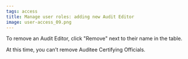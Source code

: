 ```yaml
---
tags: access
title: Manage user roles: adding new Audit Editor
image: user-access_09.png
---
```


To remove an Audit Editor, click "Remove" next to their name in the table. 

At this time, you can’t remove Auditee Certifying Officials.
